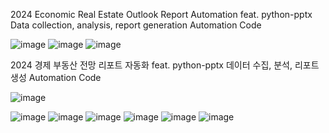 2024 Economic Real Estate Outlook Report Automation feat. python-pptx
Data collection, analysis, report generation Automation Code

![image](https://github.com/jkm2000korea/python_pptx/assets/77305773/8f6ad7f8-04b5-4608-a504-c4d81a47c122)
![image](https://github.com/jkm2000korea/python_pptx/assets/77305773/63859357-4217-47a3-a3fa-c240a2976604)
![image](https://github.com/jkm2000korea/python_pptx/assets/77305773/53ae3e01-4ac2-48cc-91c7-510b781a36fe)

2024 경제 부동산 전망 리포트 자동화 feat. python-pptx
데이터 수집, 분석, 리포트 생성 Automation Code

![image](https://github.com/jkm2000korea/python_pptx/assets/77305773/eab17763-ed6c-4c2c-86b8-ca2378ee5c86)

![image](https://github.com/jkm2000korea/python_pptx/assets/77305773/ed6620dc-c93f-4f66-be74-f6378a115ec1)
![image](https://github.com/jkm2000korea/python_pptx/assets/77305773/824d51bf-e75e-47cc-9533-2d6864adbbcc)
![image](https://github.com/jkm2000korea/python_pptx/assets/77305773/8bc67518-2a51-44de-87cf-6eca90329e22)
![image](https://github.com/jkm2000korea/python_pptx/assets/77305773/740c36f4-20aa-4586-be73-8abe7889dbbb)
![image](https://github.com/jkm2000korea/python_pptx/assets/77305773/14b3c074-43e9-43b3-9b0f-b25e268ba957)
![image](https://github.com/jkm2000korea/python_pptx/assets/77305773/a2f7eb55-7801-4494-83c2-4750d30e7552)
